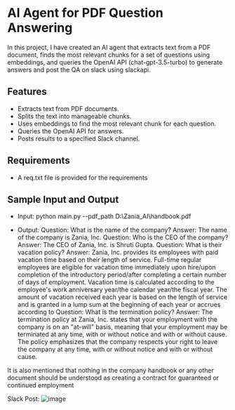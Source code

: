 # AI Agent for PDF Question Answering

In this project, I have created an AI agent that extracts text from a PDF document, finds the most relevant chunks for a set of questions using embeddings, and queries the OpenAI API (chat-gpt-3.5-turbo) to generate answers and post the QA on slack using slackapi. 

## Features

- Extracts text from PDF documents.
- Splits the text into manageable chunks.
- Uses embeddings to find the most relevant chunk for each question.
- Queries the OpenAI API for answers.
- Posts results to a specified Slack channel.

## Requirements
- A req.txt file is provided for the requirements


## Sample Input and Output
- Input: python main.py --pdf_path D:\Zania_AI\handbook.pdf

- Output:
Question: What is the name of the company?
 Answer: The name of the company is Zania, Inc.
Question: Who is the CEO of the company?
 Answer: The CEO of Zania, Inc. is Shruti Gupta.
Question: What is their vacation policy?
 Answer: Zania, Inc. provides its employees with paid vacation time based on their length of service. Full-time regular employees are eligible for vacation time immediately upon hire/upon completion of the introductory period/after completing a certain number of days of employment. Vacation time is calculated according to the employee's work anniversary year/the calendar year/the fiscal year. The amount of vacation received each year is based on the length of service and is granted in a lump sum at the beginning of each year or accrues according to
Question: What is the termination policy?
 Answer: The termination policy at Zania, Inc. states that your employment with the company is on an "at-will" basis, meaning that your employment may be terminated at any time, with or without notice and with or without cause. The policy emphasizes that the company respects your right to leave the company at any time, with or without notice and with or without cause.

It is also mentioned that nothing in the company handbook or any other document should be understood as creating a contract for guaranteed or continued employment


Slack Post:
![image](https://github.com/durg3sh10/QandA_Bot/assets/79005878/2e44d764-b721-4b0f-bb3a-3a1ff2a98413)

